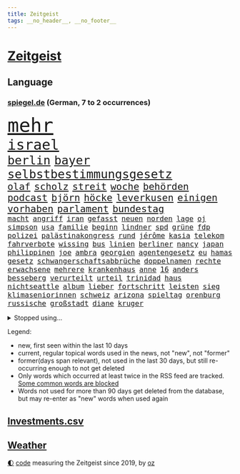 ```yaml
---
title: Zeitgeist
tags: __no_header__, __no_footer__
---
```


# [Zeitgeist](https://oliz.io/zeitgeist/)

## Language

<h3><a href="https://www.spiegel.de" target="_blank">spiegel.de</a> (German, 7 to 2 occurrences)</h3>
<p style="font-family:monospace">
<span style="font-size:32pt"><a href="news_links.html#mehr" class="current">mehr</a></span>
<br>
<span style="font-size:24pt"><a href="news_links.html#israel" class="current">israel</a></span>
<br>
<span style="font-size:20pt"><a href="news_links.html#berlin" class="current">berlin</a></span>
<span style="font-size:20pt"><a href="news_links.html#bayer" class="current">bayer</a></span>
<span style="font-size:20pt"><a href="news_links.html#selbstbestimmungsgesetz" class="new">selbstbestimmungsgesetz</a></span>
<br>
<span style="font-size:16pt"><a href="news_links.html#olaf" class="current">olaf</a></span>
<span style="font-size:16pt"><a href="news_links.html#scholz" class="current">scholz</a></span>
<span style="font-size:16pt"><a href="news_links.html#streit" class="current">streit</a></span>
<span style="font-size:16pt"><a href="news_links.html#woche" class="current">woche</a></span>
<span style="font-size:16pt"><a href="news_links.html#behörden" class="current">behörden</a></span>
<span style="font-size:16pt"><a href="news_links.html#podcast" class="current">podcast</a></span>
<span style="font-size:16pt"><a href="news_links.html#björn" class="current">björn</a></span>
<span style="font-size:16pt"><a href="news_links.html#höcke" class="current">höcke</a></span>
<span style="font-size:16pt"><a href="news_links.html#leverkusen" class="current">leverkusen</a></span>
<span style="font-size:16pt"><a href="news_links.html#einigen" class="current">einigen</a></span>
<span style="font-size:16pt"><a href="news_links.html#vorhaben" class="current">vorhaben</a></span>
<span style="font-size:16pt"><a href="news_links.html#parlament" class="current">parlament</a></span>
<span style="font-size:16pt"><a href="news_links.html#bundestag" class="current">bundestag</a></span>
<br>
<span style="font-size:12pt"><a href="news_links.html#macht" class="current">macht</a></span>
<span style="font-size:12pt"><a href="news_links.html#angriff" class="current">angriff</a></span>
<span style="font-size:12pt"><a href="news_links.html#iran" class="current">iran</a></span>
<span style="font-size:12pt"><a href="news_links.html#gefasst" class="current">gefasst</a></span>
<span style="font-size:12pt"><a href="news_links.html#neuen" class="current">neuen</a></span>
<span style="font-size:12pt"><a href="news_links.html#norden" class="current">norden</a></span>
<span style="font-size:12pt"><a href="news_links.html#lage" class="current">lage</a></span>
<span style="font-size:12pt"><a href="news_links.html#oj" class="new">oj</a></span>
<span style="font-size:12pt"><a href="news_links.html#simpson" class="new">simpson</a></span>
<span style="font-size:12pt"><a href="news_links.html#usa" class="current">usa</a></span>
<span style="font-size:12pt"><a href="news_links.html#familie" class="current">familie</a></span>
<span style="font-size:12pt"><a href="news_links.html#beginn" class="current">beginn</a></span>
<span style="font-size:12pt"><a href="news_links.html#lindner" class="current">lindner</a></span>
<span style="font-size:12pt"><a href="news_links.html#spd" class="current">spd</a></span>
<span style="font-size:12pt"><a href="news_links.html#grüne" class="current">grüne</a></span>
<span style="font-size:12pt"><a href="news_links.html#fdp" class="current">fdp</a></span>
<span style="font-size:12pt"><a href="news_links.html#polizei" class="current">polizei</a></span>
<span style="font-size:12pt"><a href="news_links.html#palästinakongress" class="new">palästinakongress</a></span>
<span style="font-size:12pt"><a href="news_links.html#rund" class="current">rund</a></span>
<span style="font-size:12pt"><a href="news_links.html#jérôme" class="current">jérôme</a></span>
<span style="font-size:12pt"><a href="news_links.html#kasia" class="current">kasia</a></span>
<span style="font-size:12pt"><a href="news_links.html#telekom" class="new">telekom</a></span>
<span style="font-size:12pt"><a href="news_links.html#fahrverbote" class="new">fahrverbote</a></span>
<span style="font-size:12pt"><a href="news_links.html#wissing" class="current">wissing</a></span>
<span style="font-size:12pt"><a href="news_links.html#bus" class="current">bus</a></span>
<span style="font-size:12pt"><a href="news_links.html#linien" class="current">linien</a></span>
<span style="font-size:12pt"><a href="news_links.html#berliner" class="current">berliner</a></span>
<span style="font-size:12pt"><a href="news_links.html#nancy" class="current">nancy</a></span>
<span style="font-size:12pt"><a href="news_links.html#japan" class="current">japan</a></span>
<span style="font-size:12pt"><a href="news_links.html#philippinen" class="current">philippinen</a></span>
<span style="font-size:12pt"><a href="news_links.html#joe" class="current">joe</a></span>
<span style="font-size:12pt"><a href="news_links.html#ambra" class="new">ambra</a></span>
<span style="font-size:12pt"><a href="news_links.html#georgien" class="current">georgien</a></span>
<span style="font-size:12pt"><a href="news_links.html#agentengesetz" class="new">agentengesetz</a></span>
<span style="font-size:12pt"><a href="news_links.html#eu" class="current">eu</a></span>
<span style="font-size:12pt"><a href="news_links.html#hamas" class="current">hamas</a></span>
<span style="font-size:12pt"><a href="news_links.html#gesetz" class="current">gesetz</a></span>
<span style="font-size:12pt"><a href="news_links.html#schwangerschaftsabbrüche" class="current">schwangerschaftsabbrüche</a></span>
<span style="font-size:12pt"><a href="news_links.html#doppelnamen" class="new">doppelnamen</a></span>
<span style="font-size:12pt"><a href="news_links.html#rechte" class="current">rechte</a></span>
<span style="font-size:12pt"><a href="news_links.html#erwachsene" class="current">erwachsene</a></span>
<span style="font-size:12pt"><a href="news_links.html#mehrere" class="current">mehrere</a></span>
<span style="font-size:12pt"><a href="news_links.html#krankenhaus" class="current">krankenhaus</a></span>
<span style="font-size:12pt"><a href="news_links.html#anne" class="current">anne</a></span>
<span style="font-size:12pt"><a href="news_links.html#16" class="current">16</a></span>
<span style="font-size:12pt"><a href="news_links.html#anders" class="current">anders</a></span>
<span style="font-size:12pt"><a href="news_links.html#besseberg" class="new">besseberg</a></span>
<span style="font-size:12pt"><a href="news_links.html#verurteilt" class="current">verurteilt</a></span>
<span style="font-size:12pt"><a href="news_links.html#urteil" class="current">urteil</a></span>
<span style="font-size:12pt"><a href="news_links.html#trinidad" class="current">trinidad</a></span>
<span style="font-size:12pt"><a href="news_links.html#haus" class="current">haus</a></span>
<span style="font-size:12pt"><a href="news_links.html#nichtseattle" class="new">nichtseattle</a></span>
<span style="font-size:12pt"><a href="news_links.html#album" class="current">album</a></span>
<span style="font-size:12pt"><a href="news_links.html#lieber" class="current">lieber</a></span>
<span style="font-size:12pt"><a href="news_links.html#fortschritt" class="current">fortschritt</a></span>
<span style="font-size:12pt"><a href="news_links.html#leisten" class="current">leisten</a></span>
<span style="font-size:12pt"><a href="news_links.html#sieg" class="current">sieg</a></span>
<span style="font-size:12pt"><a href="news_links.html#klimaseniorinnen" class="new">klimaseniorinnen</a></span>
<span style="font-size:12pt"><a href="news_links.html#schweiz" class="current">schweiz</a></span>
<span style="font-size:12pt"><a href="news_links.html#arizona" class="current">arizona</a></span>
<span style="font-size:12pt"><a href="news_links.html#spieltag" class="current">spieltag</a></span>
<span style="font-size:12pt"><a href="news_links.html#orenburg" class="current">orenburg</a></span>
<span style="font-size:12pt"><a href="news_links.html#russische" class="current">russische</a></span>
<span style="font-size:12pt"><a href="news_links.html#großstadt" class="current">großstadt</a></span>
<span style="font-size:12pt"><a href="news_links.html#diane" class="new">diane</a></span>
<span style="font-size:12pt"><a href="news_links.html#kruger" class="new">kruger</a></span>
</p>
<details>
<summary>Stopped using...</summary>
<p class="former" style="font-size:12pt">
cristiano(1269) daniel(1269) ronaldo(1269) linie(1268) aufnehmen(1267) neuseeland(1267) verstorbenen(1267) beschäftigten(1266) taten(1266) verpflichtet(1266) weiße(1266) bochum(1265) freundin(1265) vollständig(1265) bitte(1264) kauf(1264) staatschef(1264) szene(1264) tschechien(1264) belastet(1263) chaos(1263) manager(1263) messi(1263) phase(1263) überwinden(1263) bielefeld(1262) gäste(1262) vermuten(1262) welchem(1262) anspruch(1261) begründung(1261) extreme(1261) for(1261) schwarzen(1261) teams(1261) 12(1260) aufruf(1260) co₂(1260) einsatzkräfte(1260) freiheitsstrafe(1260) hubschrauber(1260) innenminister(1260) lag(1260) lehnen(1260) reiche(1260) abstimmen(1259) bezahlt(1259) wen(1259) widerspruch(1259) ankündigung(1258) bremer(1258) lebens(1258) nahverkehr(1258) beweisen(1257) entscheidend(1257) hotel(1257) jury(1257) lager(1257) löste(1257) rechtsextremen(1257) zuständige(1257) angekommen(1256) einzug(1256) maßnahme(1256) respekt(1256) termin(1256) täglich(1256) untersuchungsausschuss(1256) who(1256) brutal(1255) sinnvoll(1255) still(1255) wochenlang(1255) brite(1254) hölle(1254) regiert(1254) appell(1253) streitkräfte(1253) geklärt(1252) jüngere(1251) sinn(1251) 1000(1250) entsetzen(1250) homeoffice(1250) ehe(1249) klären(1249) belegen(1248) meiner(1248) schaffte(1248) distanz(1247) gefangene(1247) verbindet(1247) claudia(1246) deals(1246) nah(1246) berühmten(1245) lücke(1245) trug(1243) letztes(1241) analysiert(1239) garten(1239) prognose(1237) rechtzeitig(1236) top(1236) automatisch(1234) beitrag(1232) papier(1232) schneider(1232) hinweis(1222) ungewöhnlichen(1210) karlsruhe(1208) lehrerin(1134) günstig(1117) hochschulen(1111) lahm(1095) abgestürzt(1090) rumänien(1087) interessen(1066) seither(1009) kleidung(1007) stundenlang(1005) kümmern(1000) bundesanwaltschaft(990) autoren(988) konzerns(958) nachspielzeit(945) übertragen(942) drauf(941) schlafen(935) nachmittag(931) befreiung(928) gewandt(921) getöteten(919) spiegelkorrespondent(912) kursieren(906) kurze(899) zentralen(893) lieferungen(874) unserem(853) erwiesen(842) hochzeit(817) einrichtungen(808) überwachung(804) streiken(796) pekings(787) krankheiten(784) 49(778) brüder(775) überzeugung(774) aufhören(773) mbappé(764) unmittelbar(745) künstlerin(739) rezession(732) spart(720) indem(714) antisemitische(708) umstände(690) erfurt(684) hitze(679) mordfall(677) weltverband(674) 1200(670) hadert(664) titelverteidiger(659) joshua(658) jimmy(653) ängste(646) prompt(645) lena(643) braun(634) 81(632) rettungsaktion(625) olympiasieger(622) usmilitär(621) globalen(612) freispruch(605) effekt(603) subventionen(602) werben(602) traten(599) protestbewegung(598) nation(597) bach(593) importiert(593) begrenzen(580) tobias(578) farben(574) jude(574) eingreifen(572) spionage(567) monika(556) rügt(556) praktisch(554) indiens(550) begegnung(545) dokumentieren(545) erleichtern(543) überraschenden(543) scheinbar(542) wählt(542) urteilt(539) lionel(537) razzien(533) auszeichnung(529) knappe(529) manipuliert(526) kohl(524) 23jährige(522) desinformation(520) erben(517) bedrohungen(513) ulm(503) finanzaufsicht(496) pistole(496) liberale(490) technische(485) airbus(483) kommentiert(480) wiederholen(479) 1991(478) saarlouis(478) 47(472) rekordhoch(462) eva(458) legendäre(456) vergab(455) perfekten(453) veränderte(451) ausstand(443) aussieht(441) spezialkräfte(441) vorstand(439) reihen(438) wand(437) dauer(431) 52(430) ricarda(430) ständig(428) vorstandschef(425) jason(424) republikanische(424) baden(422) leon(422) heran(419) openai(418) anderson(416) manöver(414) unruhe(409) tarifverhandlungen(408) bewertet(405) 1600(401) wegner(398) zuckerberg(397) wölfe(391) gebäuden(390) 15jährigen(381) gejagt(380) statistischen(379) gewartet(375) verstärken(374) älteren(373) überwunden(373) schwedischen(372) z(372) handelte(370) beides(369) hauseigentümer(369) spektakulärer(367) konkurrent(365) mannheim(363) asylpolitik(361) beleg(361) wrack(360) li(359) aktueller(358) heutige(358) höhenflug(358) behaupten(355) gefangen(353) fußballverband(349) helmut(345) usamerikanische(340) chicago(338) feierlichkeiten(338) samuel(338) 2010(336) klares(336) forscherin(330) kremlkritiker(327) rad(327) dir(324) kretschmer(324) spaniens(324) explodiert(323) versteckt(323) 15jährige(320) arabischen(320) arktis(320) ken(320) natur(316) drogenhandel(315) vorgenommen(315) genießen(313) gewannen(308) jüdischer(307) todesfälle(306) dämpfer(303) organisationen(302) bundeshaushalt(301) treu(301) verfassung(301) objekte(300) wuchs(297) befürchtete(296) gegners(295) herkunft(294) einbestellt(292) 38jähriger(291) kylian(289) budget(288) 77(286) gelaufen(286) älterer(282) einzigen(280) schleppend(279) überprüft(277) greta(276) thunberg(276) interessiert(273) ehre(272) anträge(271) rekonstruiert(267) luka(264) schwach(262) bahrain(260) architekten(259) schwedens(259) bewerbungen(257) klassische(256) verfilmt(256) beigesetzt(255) übereinstimmenden(255) travis(254) erweitert(252) wertschätzung(252) warmen(248) oppenheimer(245) schneidet(244) wirtschaftsweise(241) schönste(239) froh(238) skurriler(236) abzusetzen(235) jungs(234) wissenschaftlich(234) unerwartet(232) reicher(231) baubranche(230) pablo(230) stoppte(229) gebürtige(227) erpressung(224) sicherheitsrat(224) anfangen(221) ausnahmezustand(221) o’connor(221) reisenden(221) effekte(218) ehrung(218) betrachten(217) detaillierte(217) unterkunft(215) bedauert(210) lahmlegen(210) american(209) dient(207) johann(207) niederlegen(207) erstattet(205) young(204) fsv(203) medaillen(203) zivilbevölkerung(203) bbc(202) 83jährige(201) deine(201) neuesten(200) klimageld(199) dumm(198) einziges(198) gleis(198) berger(197) höhle(197) uwe(195) achtzigerjahren(194) dončić(193) jugendstrafe(192) letztlich(192) weltmeistertitel(192) preisverleihung(191) charlie(190) moritz(190) quelle(188) zugverkehr(186) palästinensischer(185) sanften(185) serbiens(185) demokratischen(184) fußballweltmeister(184) abgeschossen(183) winters(182) auferstehung(181) profiteure(181) oppositionspolitiker(180) jubiläum(179) bulls(178) verhalf(178) darstellung(177) schlicht(177) strafgerichtshof(177) anja(176) daneben(176) sibirien(176) untergegangen(176) volle(176) weinen(176) weltgrößte(176) branson(175) raumstation(175) gelebt(171) gestiegener(171) zentralrat(171) instrument(170) gehindert(169) gravierenden(168) stocken(168) treibstofflager(168) flüchtlingsunterkunft(167) inselstaat(167) taugen(167) flüchtig(166) fähigkeiten(166) 2035(165) 41jährige(165) asylverfahren(164) ausfälle(162) kelce(162) haftbefehle(161) fahrwerk(160) rennstall(160) gerätselt(159) vermittlung(159) abgelöst(158) neuerungen(158) scharen(158) umwege(158) angegangen(157) zentralrats(157) ratschläge(156) wenden(156) propalästinensische(155) bauten(154) hinterzogen(154) höchster(153) night(153) rudolf(153) bundes(152) mancherorts(152) 1100(151) flugverkehr(151) emotionaler(150) kilometern(150) onlineplattformen(150) zölle(150) ungeklärten(149) zuschauern(149) abschneiden(147) hof(147) neonazis(147) inspiration(145) berlinmitte(144) engere(144) führerscheinprüfung(143) solidarisieren(143) sturmflut(143) 45jährige(142) länderchefs(142) muslimen(142) bestes(141) eskalationen(141) hindern(141) monatlich(141) tanz(141) attraktiver(140) neigen(140) pickup(140) adam(139) enthält(139) konditionen(139) sahen(139) ingenieur(138) júnior(137) karim(137) empfehlungen(136) option(136) 29jähriger(135) qualitäten(135) websites(135) eminem(134) adele(133) stille(133) verpackungsmüll(133) eautobauer(132) landtags(131) rendite(131) großvater(130) usamerikanischen(130) ähnliches(130) bundesamts(129) siegtor(129) sowjetunion(128) emma(127) mavericks(126) kanye(125) sprecherin(125) student(125) webb(125) gedenkfeier(124) schwerin(124) weltraumteleskop(124) ausschlussverfahren(123) bundeskriminalamt(122) gespalten(122) bewältigen(121) petra(121) siegerin(121) tränen(121) immobilienkäufer(120) hingerichtet(119) ruht(119) wobei(119) betreut(118) championsleaguespiel(118) haley(118) nikki(118) präsidentschaftskandidatur(118) verwüstete(118) weine(118) deckt(116) endgültige(115) pia(115) bundesligisten(114) onlinewerbung(114) selbstbestimmung(114) ryan(113) stream(113) hausbau(112) kopfschmerzen(112) siegesserie(112) tarifkonflikt(112) komponisten(111) beteiligen(110) altman(109) doku(108) erleichterung(108) pentagon(108) starkem(107) unruhen(107) bedrängnis(106) carlo(106) podest(106) versteck(106) weitreichende(106) bewohnern(105) biathletin(105) fertigung(105) saisonauftakt(105) bestraft(104) paula(104) 42jährige(103) berechnung(103) durchsuchten(103) gucci(103) wahre(103) dutzender(102) streamingdienst(102) aden(101) bewiesen(101) nbaspieler(101) menschenrechtsorganisationen(100) flagge(99) hochrangiger(99) nuklearer(99) prize(99) überschreiten(99) ansehen(98) geschäftsmodelle(98) gregoritsch(98) stilikone(98) tate(98) widersacher(98) autoritäre(97) erwägen(97) investment(96) playoffs(96) zugelegt(95) brehme(94) dokumentierte(94) durchgeführt(94) eingegangen(94) unbesetzt(94) fortnite(93) highlights(93) kyoto(93) stiehlt(93) untergrund(93) eingezogen(92) vorwahlen(92) wow(92) gera(91) hungern(91) iss(91) kakao(91) malte(91) verbrennungsmotor(91) wundert(91) demokratien(90) frühzeitig(90) grande(90) hinunter(90) maduro(90) menschenhandel(90) nicolás(90) pottwal(90) traumjob(90) überragte(90) absehbare(89) amerikas(89) ausgenutzt(89) beitrittsgespräche(89) personenverkehr(89) rumäniens(89) schwarzgrün(89) stadtplaner(89) act(88) bauernverband(88) brooklyn(88) erarbeiten(88) reizt(88) schreckschusswaffe(88) formulierungen(87) putingegner(87) abruptes(86) aussteigerin(86) klubwm(86) schlachtfeld(86) bunker(85) doll(85) geländegewinne(85) huthimiliz(85) lambsdorff(85) missbrauchsfälle(85) rimini(85) arbeitskämpfe(84) notorischen(84) profiboxer(84) schimpft(84) wachsendem(84) weltgemeinschaft(84) abwasser(83) berühren(83) danke(83) erkunden(83) kameramann(83) skilanglauf(83) abschlussdokument(82) handgreiflich(82) appstore(81) entstandene(81) gebrannt(81) true(81) geldanlage(80) topposten(80) wirtschaftswachstum(80) militärallianz(79) patriarchat(79) elektromodell(78) huthiangriffen(78) pornhub(78) schwerverletzten(78) segen(78) stripchat(78) xvideos(78) zusteht(78) 47jähriger(77) feigheit(77) hinrunde(77) verkäufern(77) datieren(76) motorsportchef(76) rentenreform(76) schreckens(76) verstorbene(76) erwähnt(75) timesumfrage(75) verbandspräsident(75) wahlzettel(75) bedrängt(74) erziehung(74) françoise(74) gíslason(74) hauch(74) lamberty(74) landschaften(74) nets(74) plattner(74) routine(74) sehnsucht(74) sonnensystem(74) vorwahl(74) 276(73) bombe(73) doppelsieg(73) hollywoods(73) playoffkurs(73) babybauch(72) bachmut(72) bestatter(72) einführen(72) festgenommenen(72) hakenkreuzen(72) informationskrieg(72) ramona(72) schwäbisch(72) sogenanntes(72) antalya(71) auseinandergebaut(71) einzigartigen(71) familienstreit(71) gegenkandidaten(71) lecker(71) ordentlich(71) pontifex(71) vorabend(71) weltgeschehen(71) feminismus(70) niedersächsische(70) sirenen(70) witze(70) abgetaucht(69) ausgerutscht(69) co₂preis(69) droge(69) eisbären(69) hennig(69) jinpings(69) kaffeemaschine(69) kampfpause(69) kranken(69) pott(69) schaulustige(69) triebwerk(69) billigen(68) carvalho(68) gelb(68) gesprächsbereit(68) hilfskorridor(68) högl(68) landebahn(68) qiang(68) valencia(68) volkskongress(68) wehrbeauftragte(68) anpassung(67) gottes(67) gruppenfoto(67) mossad(67) supermodel(67) thermometer(67) vorbereiten(67) alkoholfreie(66) entdeckungen(66) flugobjekt(66) senatorin(66) bauernverbände(65) buchenwald(65) durststrecke(65) erezepte(65) jahrmillionen(65) lovestory(65) sabotieren(65) örtliche(65) chloé(64) eindeutigen(64) französin(64) geringe(64) gesundheitsanwendungen(64) kompass(64) lily(64) lokführerstreik(64) margarine(64) oscar(64) trab(64) verunglückten(64) wimbledonsiegerin(64) wirtschaftsflaute(64) format(63) gdlstreik(63) houston(63) katz(63) schallmauer(63) schneesturm(63) ute(63) bediente(62) bestsellerautor(62) dating(62) halbinsel(62) wanderung(62) arbeitsleben(61) beschädigen(61) betreffen(61) indes(61) mahnung(61) rhetorischen(61) teamchef(61) trainings(61) 122(60) berühmteste(60) bestürzung(60) faule(60) gehweg(60) geschäftsjahr(60) gittern(60) militärübungen(60) patzer(60) 900(59) berufstätige(59) deutschlandweit(59) internat(59) sommermärchen(59) daheim(58) hai(58) immun(58) notlandung(58) reichste(58) schnellsten(58) siebzigerjahren(58) survive(58) usluftfahrtbehörde(58) anrücken(57) gefühlt(57) partnerschaften(57) rentenversicherung(57) ballade(56) dolphins(56) drittstaatenlösung(56) familienunternehmen(56) gosling(56) kansas(56) kohlekraftwerk(56) theorien(56) warnten(56) zielort(56) agrarpolitik(55) ancelotti(55) meere(55) picasso(55) sinéad(55) trecker(55) usschiff(55) visionen(55) go(54) halberstadt(54) heile(54) prallte(54) rematch(54) streikt(54) vollzeit(54) wiegelt(54) zusammenkunft(54) 1984(53) aufenthalt(53) darlehen(53) handle(53) irgendwie(53) playboy(53) tenor(53) verglühen(53) downey(52) geprägte(52) jr(52) nationalpark(52) trauung(52) vielversprechende(52) eingesetzter(51) freute(51) great(51) konkurrentin(51) kritischem(51) schreit(51) tuesday(51) begeisterte(50) brosnan(50) festhalten(50) gespött(50) pierce(50) potsdamer(50) provisorischen(50) schifffahrt(50) versicherten(50) weint(50) überzogen(50) bundesligahistorie(49) galaxie(49) kater(49) kämen(49) vorgeschlagen(49) begehrten(48) einzigartig(48) illinois(48) kristersson(48) gemeinsamkeiten(47) imitiert(47) israelgazakriegs(47) martyrium(47) stellung(47) sunaks(47) trip(47) zahm(47) bunte(46) cillian(46) hagen(46) harvey(46) lenken(46) murphy(46) rüttelt(46) unabhängigen(46) argumentiert(45) aufseher(45) ausländischer(45) fressen(45) kontroversen(45) wirecardmanager(45) drohnenattacke(44) münchnern(44) schwenk(44) wühlen(44) übertragung(44) by(43) ios(43) omen(43) rettete(43) transport(43) zurückgerufen(43) erleiden(42) fußballturnier(42) inwiefern(42) prügelten(42) ratschlag(42) vergangenes(42) arthur(41) huthiraketen(41) vietnam(41) voneinander(41) ag(40) angehöriger(40) autokonzerne(40) ostbeauftragte(40) ussoldaten(40) vanessa(40) bucht(39) einlösen(39) erklärungsnot(39) exekutiert(39) gepostet(39) grausamen(39) kalaschnikow(39) minderjährigen(39) peinlichen(39) verwirrte(39) border(38) korsika(38) latinos(38) osloer(38) teilten(38) adria(37) auszurichten(37) knickt(37) perfiden(37) punk(37) therapeuten(37) apotheker(36) esc(36) innenstädten(36) kinderintensivstation(36) kolumnistin(36) krönt(36) luftsicherheitskräfte(36) oh(36) schiefging(36) skirennen(36) strukturelle(36) zeitungsinterview(36) üppiges(36) beschneiden(35) eigenschaft(35) gerichtsentscheidung(35) nutzerinnen(35) rumpfteils(35) verkürzt(35) cdukandidat(34) horner(34) strebt(34) unogericht(34) benfares(33) dopingverdacht(33) großeltern(33) versenkt(33) verwechselte(33) zugänge(33) chemieriesen(32) entweder(32) unerwartetes(32) verpflanzte(32) emojis(31) exmatrikulation(31) formel1fahrer(31) gesetzespaket(31) glückliche(31) saturday(31) sicheres(31) verschärfenden(31) webseite(31) blau(30) gäbe(30) politikwissenschaftler(30) raketentests(30) ramponiert(30) schwarzmeerflotte(30) selbstverständlich(30) sound(30) bestform(29) chiefs(29) epoche(29) etabliert(29) leuchtturmwärter(29) maulwurf(29) sichtlich(29) wohnmobil(29) zusammengeschlagen(29) überwand(29) autoexperte(28) dreiecks(28) dudenhöffer(28) ersehnte(28) ferdinand(28) quadrat(28) sektor(28) umschmeicheln(28) usvorwahlen(28) anfeindungen(27) einstweilige(27) kraftwerk(27) obst(27) sportfunktionär(27) auszugeben(26) gesänge(26) installieren(26) mitspieler(26) pitzke(26) chemikalie(25) eukommissionspräsidentin(25) fertig(25) ladung(25) mittelstand(25) wintersport(25) zwangspause(25) ausmacht(24) einsetzt(24) frist(24) spielball(24) beruflichen(23) abschließt(22) ammerland(22) bemerkenswerter(22) benannt(22) ringtausch(22) russinnen(22) sensible(22) unangenehme(22) zerren(22) übertrieben(22) diversität(21) erweiterung(21) gefilmt(21) gesiegt(21) henriksen(21) iwforscher(21) kimmel(21) leib(21) lügner(21) simona(21) trost(21) winterberg(21) academy(20) architektur(20) lazio(20) rivalisierende(20) spitzen(20) straßensperrungen(20) trackt(20) beistandspflicht(19) dune(19) fdpverteidigungspolitikerin(19) flugzeughersteller(19) jeanmichel(19) missbrauchsskandal(19) raub(19) rückfall(19) vorgeführt(19) fachleuten(18) pussy(18) rennstrecke(18) sabotage(18) schwedin(18) seltsamen(18) volkswirtschaften(18) aufstrebender(17) eindeutig(16) notoperiert(16) preisgegeben(16) touristin(16) besetzen(15) kleinkinder(15) preisträger(15) rihanna(15) bobwm(14) eingehalten(14) erziehen(14) flugzeugbauer(14) nahrungskette(14) niederösterreich(14) republikanischen(14) siegessicher(14) trophäe(14) beziffert(13) boeings(13) dienen(13) entkamen(13) genervt(13) kinski(13) marseille(13) munitionsmangel(13) nacktszenen(13) nastassja(13) niedrigere(13) offiziere(13) reifezeugnis(13) roberto(13) tiefes(13) stabilisieren(12) usarmee(12) vorgesehene(12) 58jähriger(11) car(11) daherkommt(11) garri(11) höß(11) kasparow(11) monica(11) nüsse(11) sergej(11) speeddating(11) wirecardskandal(11)
</p>
</details>
<p>Legend:
<ul>
<li><span class="new">new</span>, first seen within the last 10 days</li>
<li><span class="current">current</span>, regular topical words used in the news, not "new", not "former"</li>
<li><span class="former">former(days span relevant)</span>, not used in the last 30 days, but still re-occurring enough to not get deleted</li>
<li>Only words which occurred at least twice in the RSS feed are tracked. <a href="language/filters.py">Some common words are blocked</a></li>
<li>Words not used for more than 90 days get deleted from the database, but may re-enter as "new" words when used again</li>
</ul>
</p>

## [Investments](investments.html)[.csv](investments.csv)

## [Weather](weather.html)

<footer>
<a href="javascript:toggleTheme()" class="nav">🌓</a>
<a href="https://github.com/ooz/zeitgeist">code</a> measuring the Zeitgeist since 2019, by <a href="https://oliz.io">oz</a>
</footer>
